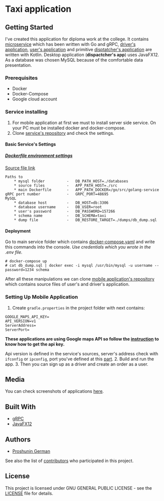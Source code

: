 # Taxi application

## Getting Started

I've created this application for diploma work at the college. It contains 
[microservice](https://github.com/anonlatte/taxiGrpcService) which has been written with Go and gRPC, 
[driver's application](https://github.com/anonlatte/TaxiService/tree/master/drivers_app),
[user's application](https://github.com/anonlatte/TaxiService/tree/master/customers_app)
and primitive [disptatcher's application](https://github.com/anonlatte/DispatcherApp) are written with Kotlin.
Desktop application (__dispactcher's app__) uses JavaFX12. 
As a database was chosen MySQL because of the comfortable data presentation.

### Prerequisites
- Docker
- Docker-Compose
- Google cloud account

### Service installing

1. For mobile application at first we must to install server side service. On your PC must be installed docker and docker-compose.
2. Clone [service's repository](https://github.com/anonlatte/taxiGrpcService) and check the settings.

#### Basic Service's Settings
##### [Dockerfile environment settings](#docker-setup)
[Source file link](https://github.com/anonlatte/taxiGrpcService/blob/master/.env)
```
Paths to
    * mysql folder          -   DB_PATH_HOST=./databases
    * source files          -   APP_PATH_HOST=./src
    * main Dockerfile       -   APP_PATH_DOCKER=/go/src/golang-service
gRPC port number            -   GRPC_PORT=48695
MySQL 
    * database host         -   DB_HOST=db:3306
    * database username     -   DB_USER=root
    * user's password       -   DB_PASSWORD=157266
    * schema name           -   DB_SCHEMA=taxi
    * dump file             -   DB_RESTORE_TARGET=./dumps/db_dump.sql
```
#### Deployment
Go to main service folder which contains [docker-compose.yaml](https://github.com/anonlatte/taxiGrpcService/blob/master/docker-compose.yaml) and write this commands into the console.
*Use credentials which you wrote in the .env file.*
```
# docker-compose up
# cat db_dump.sql | docker exec -i mysql /usr/bin/mysql -u username --password=1234 schema
```

After all these manipulations we can clone [mobile application's repository](https://github.com/anonlatte/TaxiService) which contains source files of user's and driver's application.

### Setting Up Mobile Application

1. Create ```gradle.properties``` in the project folder with next contains:
``` 
GOOGLE_MAPS_API_KEY=
API_VERSION=v1
ServerAddress=
ServerPort=
```
**These applications are using Google maps API so follow the [instruction](https://developers.google.com/maps/documentation/embed/get-api-key) to know how to get the api key.**

Api version is defined in the service's sources, server's address check with ```ifconfig``` or ```ipconfig```, port you've defined at this [part](#docker-setup).
2. Build and run the app.
3. Then you can sign up as a driver and create an order as a user. 

## Media

You can check screenshots of applications [here](). 

## Built With
- [gRPC](https://github.com/grpc/grpc-go)
- [JavaFX12](https://github.com/openjfx)

## Authors

- [Proshunin German](https://www.linkedin.com/in/anonlatte/)

See also the list of [contributors](https://github.com/anonlatte/TaxiService/graphs/contributors) who participated in this project.


## License

This project is licensed under GNU GENERAL PUBLIC LICENSE - see the [LICENSE](LICENSE) file for details.